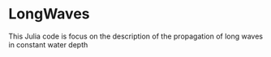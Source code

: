 # LongWaves
This Julia code is focus on the description of the propagation of long waves in constant water depth
